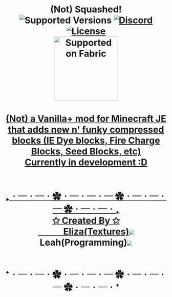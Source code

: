 <h1 align="center"> (Not) Squashed!
<br>	<img src="https://img.shields.io/badge/Available%20for-MC%201.19.3-c70039" alt="Supported Versions">
  	<a href="https://discord.gg/uNZQ5NbnMX"><img src="https://img.shields.io/static/v1?label= &message=Tellio's Projects&style=flat&logo=Discord&color=363b5c" alt="Discord"></a>
	<a href="https://github.com/Tellios-Projects/Squashed/blob/1.19/LICENSE.md"><img src="https://img.shields.io/github/license/Tellios-Projects/Squashed?style=flat&color=b00a3f" alt="License"></a>
    <br>
<a href="https://fabricmc.net/"><img src="https://cdn.discordapp.com/attachments/705864145169416313/969720133998239794/fabric_supported.png"alt="Supported on Fabric"width="200"</a> 

<h4 align="center"> 
(Not) a Vanilla+ mod for Minecraft JE that adds new n' funky compressed blocks (IE Dye blocks, Fire Charge Blocks, Seed Blocks, etc) <br>
Currently in development :D
<br><br>
<br> ₊ㆍ┈ㆍ┈ㆍ✿ㆍ┈ㆍ┈ㆍ┈ ✿ㆍ┈ㆍ┈ㆍ┈ ✿ㆍ┈ㆍ┈ㆍ₊ <br>
✩ Created By ✩ <br>
&nbsp &nbsp &nbsp &nbsp &nbsp &nbsp Eliza(Textures)<a href ="https://twitter.com/tellioaridoitsu"><img src="https://img.shields.io/twitter/url?color=0d1117&label=%20&logo=twitter&style=flat-square&url=https%3A%2F%2Ftwitter.com%2Fleafenzio"></a>    
Leah(Programming)<a href ="https://twitter.com/leafenzio"><img src="https://img.shields.io/twitter/url?color=0d1117&label=%20&logo=twitter&style=flat-square&url=https%3A%2F%2Ftwitter.com%2Fleafenzio"></a>

<br> ⁺ㆍ┈ㆍ┈ㆍ✿ㆍ┈ㆍ┈ㆍ┈ ✿ㆍ┈ㆍ┈ㆍ┈ ✿ㆍ┈ㆍ┈ㆍ⁺
</h4>
